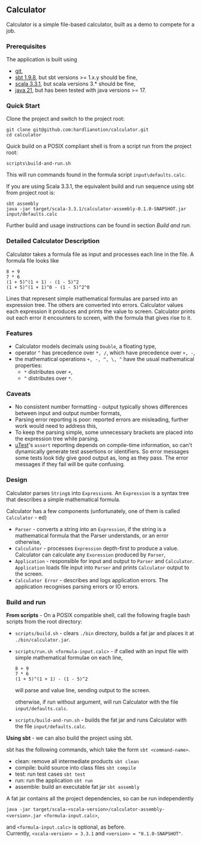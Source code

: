 ## Calculator
Calculator is a simple file-based calculator, built as a demo to compete for a job.

### Prerequisites 
The application is built using
- [git](https://git-scm.com/downloads),
- [sbt 1.9.8](https://www.scala-sbt.org/download/), but sbt versions >= 1.x.y should be fine,
- [scala 3.3.1](https://www.scala-lang.org/download/3.3.1.html), but scala versions 3.* should be fine,
- [java 21](https://openjdk.org/install/), but has been tested with java versions >= 17.

### Quick Start
Clone the project and switch to the project root:
```
git clone git@github.com:hardlianotion/calculator.git
cd calculator
```

Quick build on a POSIX compliant shell is from a script run from the project root:

`scripts\build-and-run.sh`

This will run commands found in the formula script `input\defaults.calc`.

If you are using Scala 3.3.1, the equivalent build and run sequence using sbt from project root is:
```
sbt assembly
java -jar target/scala-3.3.1/calculator-assembly-0.1.0-SNAPSHOT.jar input/defaults.calc
```

Further build and usage instructions can be found in section *Build and run*.

### Detailed Calculator Description

Calculator takes a formula file as input and processes each line in the file.  A formula file looks like
```
8 + 9
7 * 6
(1 + 5)^(1 + 1) - (1 - 5)^2
(1 + 5)^(1 + 1)^0 - (1 - 5)^2^0
```
Lines that represent simple mathematical formulas are parsed into an expression tree.  The others are converted into 
errors.  Calculator values each expression it produces and prints the value to screen.  Calculator prints out each 
error it encounters to screen, with the formula that gives rise to it.

### Features
 - Calculator models decimals using `Double`, a floating type, 
 - operator `^` has precedence over `*, /`, which have precedence over `+, -`,
 - the mathematical operations `+, -, ^, \, ^` have the usual mathematical properties:
   - `*` distributes over `+`,
   - `^` distributes over `*`.

### Caveats
 - No consistent number formatting - output typically shows differences between input and output number formats,
 - Parsing error reporting is poor: reported errors are misleading, further work would need to address this,
 - To keep the parsing simple, some unnecessary brackets are placed into the expression tree while parsing.
 - [uTest](https://github.com/com-lihaoyi/utest)'s `assert` reporting depends on compile-time information, so can't dynamically generate test 
   assertions or identifiers.  So error messages some tests look tidy give good output as, long 
   as they pass.  The error messages if they fail will be quite confusing.

### Design
Calculator parses `String`s into `Expression`s.  An `Expression` is a syntax tree that describes a simple 
mathematical formula.

Calculator has a few components (unfortunately, one of them is called `Calculator` - ed)
 - `Parser` - converts a string into an `Expression`, if the string is a mathematical formula that the Parser 
              understands, or an error otherwise,
 - `Calculator` - processes `Expression` depth-first to produce a value.  Calculator can calculate any `Exoression` 
                  produced by `Parser`,
 - `Application` - responsible for input and output to `Parser` and `Calculator`.  `Application` loads file input 
                   into `Parser` and prints `Calculator` output to the screen.
 - `Calculator Error` - describes and logs application errors.  The application recognises parsing errors or IO errors.

### Build and run 
**From scripts** - On a POSIX compatible shell, call the following fragile bash scripts from the root directory: 
 - `scripts/build.sh` - clears `./bin` directory, builds a fat jar and places it at `./bin/calculator.jar`.
- `scripts/run.sh <formula-input.calc>` - if called with an input file with simple mathematical formulae on each 
  line,
  ```
  8 + 9
  7 * 6
  (1 + 5)^(1 + 1) - (1 - 5)^2
  ```
  will parse and value line, sending output to the screen. 

  otherwise, if run without argument, will run Calculator with the file `input/defaults.calc`.
 - `scripts/build-and-run.sh` - builds the fat jar and runs Calculator with the file `input/defaults.calc`.

**Using sbt** - we can also build the project using sbt.

sbt has the following commands, which take the form `sbt <command-name>`. 

 - clean: remove all intermediate products `sbt clean`
 - compile: build source into class files `sbt compile`
 - test: run test cases `sbt test`
 - run: run the application `sbt run`
 - assemble: build an executable fat jar `sbt assembly`

A fat jar contains all the project dependencies, so can be run independently

`java -jar target/scala-<scala-version>/calculator-assembly-<version>.jar <formula-input.calc>`,

and `<formula-input.calc>` is optional, as before.  
Currently, `<scala-version> = 3.3.1` and `<version> = "0.1.0-SNAPSHOT"`.
